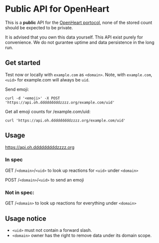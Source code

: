 # Public API for OpenHeart

This is a **public** API for the [OpenHeart portocol](https://github.com/dddddddddzzzz/OpenHeart), none of the stored count should be expected to be private.

It is advised that you own this data yourself. This API exist purely for convenience. We do not gurantee uptime and data persistence in the long run.

## Get started

Test now or locally with `example.com` as `<domain>`. 
Note, with `example.com`, `<uid>` for example.com will always be `uid`.

Send emoji:

`curl -d '<emoji>' -X POST 'https://api.oh.dddddddddzzzz.org/example.com/uid'`

Get all emoji counts for /example.com/uid:

`curl 'https://api.oh.dddddddddzzzz.org/example.com/uid'`

## Usage

https://api.oh.dddddddddzzzz.org

### In spec

GET /`<domain>`/`<uid>` to look up reactions for `<uid>` under `<domain>`

POST /`<domain>`/`<uid>` to send an emoji

### Not in spec:   

GET /`<domain>` to look up reactions for everything under `<domain>`

## Usage notice

- `<uid>` must not contain a forward slash.
- `<domain>` owner has the right to remove data under its domain scope.
